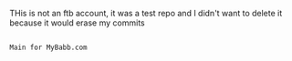 THis is not an ftb account, it was a test repo and I didn't want to delete it because it would erase my commits
``` in github. so I just left it there. I will delete it later.

Main for MyBabb.com